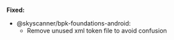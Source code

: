 **Fixed:**
- @skyscanner/bpk-foundations-android:
  - Remove unused xml token file to avoid confusion
